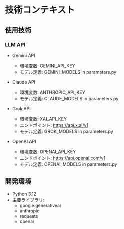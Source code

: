 # 技術コンテキスト

## 使用技術

### LLM API
- Gemini API
  - 環境変数: GEMINI_API_KEY
  - モデル定義: GEMINI_MODELS in parameters.py

- Claude API
  - 環境変数: ANTHROPIC_API_KEY
  - モデル定義: CLAUDE_MODELS in parameters.py

- Grok API
  - 環境変数: XAI_API_KEY
  - エンドポイント: https://api.x.ai/v1
  - モデル定義: GROK_MODELS in parameters.py

- OpenAI API
  - 環境変数: OPENAI_API_KEY
  - エンドポイント: https://api.openai.com/v1
  - モデル定義: OPENAI_MODELS in parameters.py

## 開発環境
- Python 3.12
- 主要ライブラリ:
  - google.generativeai
  - anthropic
  - requests
  - openai

